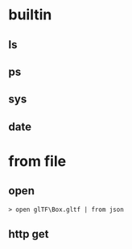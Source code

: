 # builtin
## ls
## ps
## sys
## date

# from file
## open

```nu
> open glTF\Box.gltf | from json
```

## http get
